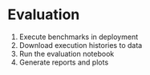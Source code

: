# Evaluation

1. Execute benchmarks in deployment
2. Download execution histories to data
3. Run the evaluation notebook
4. Generate reports and plots
